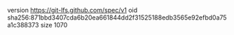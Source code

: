 version https://git-lfs.github.com/spec/v1
oid sha256:871bbd3407cda6b20ea661844dd2f31525188edb3565e92efbd0a75a1c388373
size 1070
